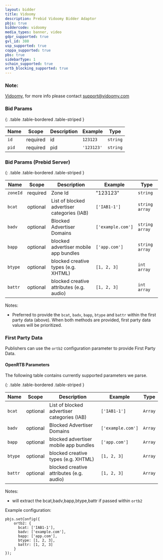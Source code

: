 ```yaml
---
layout: bidder
title: Vidoomy
description: Prebid Vidoomy Bidder Adaptor
pbjs: true
biddercode: vidoomy
media_types: banner, video
gdpr_supported: true
gvl_id: 380
usp_supported: true
coppa_supported: true
pbs: true
sidebarType: 1
schain_supported: true
ortb_blocking_supported: true
---
```


### Note:

[Vidoomy](https://vidoomy.com/), for more info please contact support@vidoomy.com

### Bid Params

{: .table .table-bordered .table-striped }

| Name  | Scope    | Description | Example    | Type     |
|-------|----------|-------------|------------|----------|
| `id`  | required | id          | `123123`   | `string` |
| `pid` | required | pid         | `'123123'` | `string` |

### Bid Params (Prebid Server)

{: .table .table-bordered .table-striped }

| Name     | Scope    | Description                                 | Example           | Type           |
|----------|----------|---------------------------------------------|-------------------|----------------|
| `zoneId` | required | Zone Id                                     | "123123"          | `string`       |
| `bcat`   | optional | List of blocked advertiser categories (IAB) | `['IAB1-1']`      | `string array` |
| `badv`   | optional | Blocked Advertiser Domains                  | `['example.com']` | `string array` | 
| `bapp`   | optional | blocked advertiser mobile app bundles       | `['app.com']`     | `string array` |
| `btype`  | optional | blocked creative types (e.g. XHTML)         | `[1, 2, 3]`       | `int array`    |
| `battr`  | optional | blocked creative attributes (e.g. audio)    | `[1, 2, 3]`       | `int array`    |

Notes:

- Preferred to provide the `bcat`, `badv`, `bapp`, `btype` and `battr`  within the first party data (above). When both
  methods are provided, first
  party data values will be prioritized.

### First Party Data

Publishers can use the `ortb2` configuration parameter to provide First Party Data.

#### OpenRTB Parameters

The following table contains currently supported parameters we parse.

{: .table .table-bordered .table-striped }

| Name    | Scope    | Description                                 | Example           | Type    |
|---------|----------|---------------------------------------------|-------------------|---------|
| `bcat`  | optional | List of blocked advertiser categories (IAB) | `['IAB1-1']`      | `Array` |
| `badv`  | optional | Blocked Advertiser Domains                  | `['example.com']` | `Array` | 
| `bapp`  | optional | blocked advertiser mobile app bundles       | `['app.com']`     | `Array` |
| `btype` | optional | blocked creative types (e.g. XHTML)         | `[1, 2, 3]`       | `Array` |
| `battr` | optional | blocked creative attributes (e.g. audio)    | `[1, 2, 3]`       | `Array` |

Notes:

- will extract the bcat,badv,bapp,btype,battr if passed within `ortb2`

Example configuration:

```
pbjs.setConfig({
    ortb2: {
      bcat: ['IAB1-1'],
      badv: ['example.com'],
      bapp: ['app.com'],
      btype: [1, 2, 3],
      battr: [1, 2, 3]
    }
});
```
